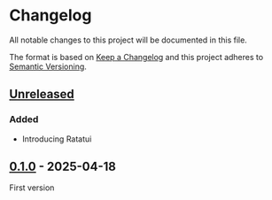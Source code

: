 # Changelog
All notable changes to this project will be documented in this file.

The format is based on [Keep a Changelog](https://keepachangelog.com/)
and this project adheres to [Semantic Versioning](https://semver.org/).

## [Unreleased]
### Added
- Introducing Ratatui

## [0.1.0] - 2025-04-18
First version

[Unreleased]: https://github.com/naoyukik/sns-cross-post-tool/compare/v0.1.0...HEAD
[0.1.0]: https://github.com/naoyukik/sns-cross-post-tool/releases/tag/v0.1.0

